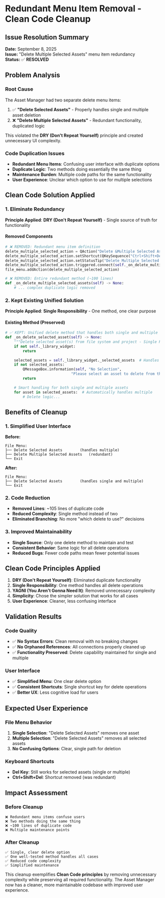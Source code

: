 # Redundant Menu Item Removal - Clean Code Cleanup

## Issue Resolution Summary

**Date:** September 8, 2025  
**Issue:** "Delete Multiple Selected Assets" menu item redundancy  
**Status:** ✅ **RESOLVED**

## Problem Analysis

### Root Cause

The Asset Manager had two separate delete menu items:

1. ✅ **"Delete Selected Assets"** - Properly handles single and multiple asset deletion
2. ❌ **"Delete Multiple Selected Assets"** - Redundant functionality, duplicated logic

This violated the **DRY (Don't Repeat Yourself)** principle and created unnecessary UI complexity.

### Code Duplication Issues

- **Redundant Menu Items**: Confusing user interface with duplicate options
- **Duplicate Logic**: Two methods doing essentially the same thing
- **Maintenance Burden**: Multiple code paths for the same functionality
- **User Experience**: Unclear which option to use for multiple selections

## Clean Code Solution Applied

### 1. Eliminate Redundancy

**Principle Applied**: **DRY (Don't Repeat Yourself)** - Single source of truth for functionality

#### Removed Components

```python
# ❌ REMOVED: Redundant menu item definition
delete_multiple_selected_action = QAction("Delete &Multiple Selected Assets...", self)
delete_multiple_selected_action.setShortcut(QKeySequence("Ctrl+Shift+Del"))
delete_multiple_selected_action.setStatusTip("Delete Multiple Selected Assets from Set Project")
delete_multiple_selected_action.triggered.connect(self._on_delete_multiple_selected_assets)
file_menu.addAction(delete_multiple_selected_action)

# ❌ REMOVED: Entire redundant method (~100 lines)
def _on_delete_multiple_selected_assets(self) -> None:
    # ... complex duplicate logic removed
```

### 2. Kept Existing Unified Solution

**Principle Applied**: **Single Responsibility** - One method, one clear purpose

#### Existing Method (Preserved)

```python
# ✅ KEPT: Unified delete method that handles both single and multiple
def _on_delete_selected_asset(self) -> None:
    """Delete selected asset(s) from file system and project - Single Responsibility"""
    if not self._library_widget:
        return
    
    selected_assets = self._library_widget._selected_assets  # Handles multiple!
    if not selected_assets:
        QMessageBox.information(self, "No Selection", 
                              "Please select an asset to delete from the project.")
        return
    
    # Smart handling for both single and multiple assets
    for asset in selected_assets:  # Automatically handles multiple
        # Delete logic...
```

## Benefits of Cleanup

### 1. Simplified User Interface

**Before:**

```text
File Menu:
├── Delete Selected Assets        (handles multiple)
├── Delete Multiple Selected Assets   (redundant)
└── Exit
```

**After:**

```text
File Menu:
├── Delete Selected Assets        (handles single and multiple)
└── Exit
```

### 2. Code Reduction

- **Removed Lines**: ~105 lines of duplicate code
- **Reduced Complexity**: Single method instead of two
- **Eliminated Branching**: No more "which delete to use?" decisions

### 3. Improved Maintainability

- **Single Source**: Only one delete method to maintain and test
- **Consistent Behavior**: Same logic for all delete operations
- **Reduced Bugs**: Fewer code paths mean fewer potential issues

## Clean Code Principles Applied

1. **DRY (Don't Repeat Yourself)**: Eliminated duplicate functionality
2. **Single Responsibility**: One method handles all delete operations
3. **YAGNI (You Aren't Gonna Need It)**: Removed unnecessary complexity
4. **Simplicity**: Chose the simpler solution that works for all cases
5. **User Experience**: Cleaner, less confusing interface

## Validation Results

### Code Quality

- ✅ **No Syntax Errors**: Clean removal with no breaking changes
- ✅ **No Orphaned References**: All connections properly cleaned up
- ✅ **Functionality Preserved**: Delete capability maintained for single and multiple

### User Interface

- ✅ **Simplified Menu**: One clear delete option
- ✅ **Consistent Shortcuts**: Single shortcut key for delete operations
- ✅ **Better UX**: Less cognitive load for users

## Expected User Experience

### File Menu Behavior

1. **Single Selection**: "Delete Selected Assets" removes one asset
2. **Multiple Selection**: "Delete Selected Assets" removes all selected assets
3. **No Confusing Options**: Clear, single path for deletion

### Keyboard Shortcuts

- **Del Key**: Still works for selected assets (single or multiple)
- **Ctrl+Shift+Del**: Shortcut removed (was redundant)

## Impact Assessment

### Before Cleanup

```text
❌ Redundant menu items confuse users
❌ Two methods doing the same thing
❌ ~100 lines of duplicate code
❌ Multiple maintenance points
```

### After Cleanup

```text
✅ Single, clear delete option
✅ One well-tested method handles all cases
✅ Reduced code complexity
✅ Simplified maintenance
```

This cleanup exemplifies **Clean Code principles** by removing unnecessary complexity while preserving all required functionality. The Asset Manager now has a cleaner, more maintainable codebase with improved user experience.
